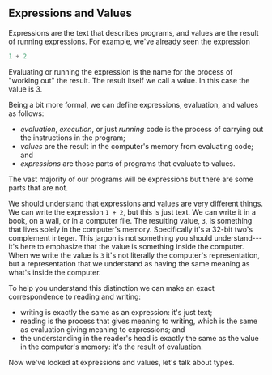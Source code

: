 ## Expressions and Values

Expressions are the text that describes programs, and values are the result of running expressions. For example, we've already seen the expression

```scala mdoc:silent
1 + 2
```

Evaluating or running the expression is the name for the process of "working out" the result. The result itself we call a value. In this case the value is 3.

Being a bit more formal, we can define expressions, evaluation, and values as follows:

- *evaluation*, *execution*, or just *running* code is the process of carrying out the instructions in the program;
- *values* are the result in the computer's memory from evaluating code; and
- *expressions* are those parts of programs that evaluate to values. 

The vast majority of our programs will be expressions but there are some parts that are not. 

We should understand that expressions and values are very different things. We can write the expression `1 + 2`, but this is just text. We can write it in a book, on a wall, or in a computer file. The resulting value, `3`, is something that lives solely in the computer's memory. Specifically it's a 32-bit two's complement integer. This jargon is not something you should understand---it's here to emphasize that the value is something inside the computer. When we write the value is `3` it's not literally the computer's representation, but a representation that we understand as having the same meaning as what's inside the computer.

To help you understand this distinction we can make an exact correspondence to reading and writing:

- writing is exactly the same as an expression: it's just text;
- reading is the process that gives meaning to writing, which is the same as evaluation giving meaning to expressions; and
- the understanding in the reader's head is exactly the same as the value in the computer's memory: it's the result of evaluation.

Now we've looked at expressions and values, let's talk about types.
